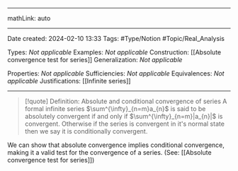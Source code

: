 
---

mathLink: auto

---
Date created: 2024-02-10 13:33
Tags: #Type/Notion #Topic/Real_Analysis 

Types: _Not applicable_
Examples: _Not applicable_
Construction: [[Absolute convergence test for series]]
Generalization: _Not applicable_

Properties: _Not applicable_
Sufficiencies: _Not applicable_
Equivalences: _Not applicable_
Justifications: [[Infinite series]]

---  

> [!quote] Definition: Absolute and conditional convergence of series
> A formal infinite series $\sum^{\infty}_{n=m}a_{n}$ is said to be absolutely convergent if and only if $\sum^{\infty}_{n=m}|a_{n}|$ is convergent. Otherwise if the series is convergent in it's normal state then we say it is conditionally convergent.

We can show that absolute convergence implies conditional convergence, making it a valid test for the convergence of a series. (See: [[Absolute convergence test for series]])

